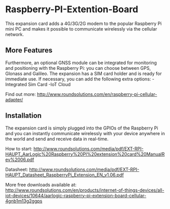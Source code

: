 # Raspberry-PI-Extention-Board

This expansion card adds a 4G/3G/2G modem to the popular Raspberry Pi mini PC and makes it possible to communicate wirelessly via the cellular network.

## More Features

Furthermore, an optional GNSS module can be integrated for monitoring and positioning with the Raspberry Pi: you can choose between GPS, Glonass and Galileo. The expansion has a SIM card holder and is ready for immediate use. If necessary, you can add the following extra options:
-Integrated Sim Card
-IoT Cloud

Find out more: http://www.roundsolutions.com/en/raspberry-pi-cellular-adapter/

## Installation

The expansion card is simply plugged into the GPIOs of the Raspberry Pi and you can instantly communicate wirelessly with your device anywhere in the world and send and receive data in real-time. 

How to start: http://www.roundsolutions.com/media/pdf/EXT-RPI-HAUPT_AarLogic%20Raspberry%20PI%20extension%20card%20ManualRev%2006.pdf

Datasheet: http://www.roundsolutions.com/media/pdf/EXT-RPI-HAUPT_Datasheet_RaspberryPi_Extension_EN_v1.06.pdf

More free downloads available at: http://www.roundsolutions.com/en/products/internet-of-things-devices/all-iot-devices/10644/aarlogic-raspberry-pi-extension-board-cellular-4gnb1m13g2ggps 
